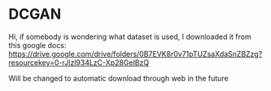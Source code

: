 # DCGAN


Hi, if somebody is wondering what dataset is used,
I downloaded it from this google docs:
  https://drive.google.com/drive/folders/0B7EVK8r0v71pTUZsaXdaSnZBZzg?resourcekey=0-rJlzl934LzC-Xp28GeIBzQ

Will be changed to automatic download through web in the future
